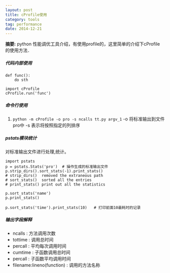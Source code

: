 ```yaml
---
layout: post
title: cProfile使用
category: tools
tag: performance
date: 2014-12-21
---
```


**摘要:**
python 性能调优工具介绍，有使用profile的，这里简单的介绍下cProfile
的使用方法．


##### 代码内部使用

```
def func():
    do sth

import cProfile
cProfile.run('func')
```

##### 命令行使用
1. `python -m cProfile -o pro -s ncalls tt.py argv_1`
-o 将标准输出到文件pro中
-s 表示将按照指定的列排序

##### pstats模块统计
对标准输出文件进行处理,统计。
```
import pstats
p = pstats.Stats('pro')  # 操作生成的标准输出文件
p.strip_dirs().sort_stats(-1).print_stats()  
# strip_dirs()  removed the extraneous path
# sort_stats()  sorted all the entries
# print_stats() print out all the statistics

p.sort_stats('name')
p.print_stats()

p.sort_stats('time').print_stats(10)   # 打印前面10最耗时的记录

```
##### 输出字段解释
- ncalls : 方法调用次数
- tottime : 调用总时间
- percall : 平均每次调用时间
- cumtime : 子函数调用总时间
- percall : 子函数平均调用时间
- filename:lineno(function) : 调用的方法名称
　
